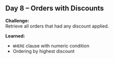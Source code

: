 ## Day 8 – Orders with Discounts

**Challenge:**  
Retrieve all orders that had any discount applied.

**Learned:**
- `WHERE` clause with numeric condition
- Ordering by highest discount
